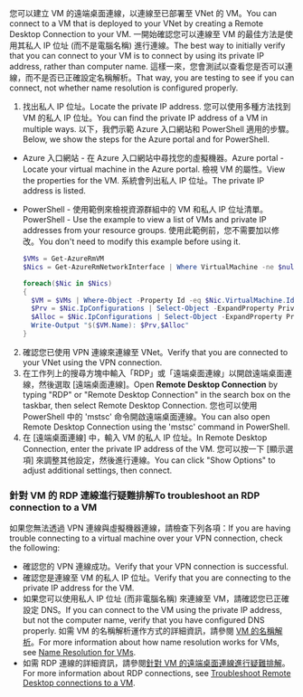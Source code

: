 <span data-ttu-id="65556-101">您可以建立 VM 的遠端桌面連線，以連線至已部署至 VNet 的 VM。</span><span class="sxs-lookup"><span data-stu-id="65556-101">You can connect to a VM that is deployed to your VNet by creating a Remote Desktop Connection to your VM.</span></span> <span data-ttu-id="65556-102">一開始確認您可以連線至 VM 的最佳方法是使用其私人 IP 位址 (而不是電腦名稱) 進行連線。</span><span class="sxs-lookup"><span data-stu-id="65556-102">The best way to initially verify that you can connect to your VM is to connect by using its private IP address, rather than computer name.</span></span> <span data-ttu-id="65556-103">這樣一來，您會測試以查看您是否可以連線，而不是否已正確設定名稱解析。</span><span class="sxs-lookup"><span data-stu-id="65556-103">That way, you are testing to see if you can connect, not whether name resolution is configured properly.</span></span>

1. <span data-ttu-id="65556-104">找出私人 IP 位址。</span><span class="sxs-lookup"><span data-stu-id="65556-104">Locate the private IP address.</span></span> <span data-ttu-id="65556-105">您可以使用多種方法找到 VM 的私人 IP 位址。</span><span class="sxs-lookup"><span data-stu-id="65556-105">You can find the private IP address of a VM in multiple ways.</span></span> <span data-ttu-id="65556-106">以下，我們示範 Azure 入口網站和 PowerShell 適用的步驟。</span><span class="sxs-lookup"><span data-stu-id="65556-106">Below, we show the steps for the Azure portal and for PowerShell.</span></span>

  - <span data-ttu-id="65556-107">Azure 入口網站 - 在 Azure 入口網站中尋找您的虛擬機器。</span><span class="sxs-lookup"><span data-stu-id="65556-107">Azure portal - Locate your virtual machine in the Azure portal.</span></span> <span data-ttu-id="65556-108">檢視 VM 的屬性。</span><span class="sxs-lookup"><span data-stu-id="65556-108">View the properties for the VM.</span></span> <span data-ttu-id="65556-109">系統會列出私人 IP 位址。</span><span class="sxs-lookup"><span data-stu-id="65556-109">The private IP address is listed.</span></span>

  - <span data-ttu-id="65556-110">PowerShell - 使用範例來檢視資源群組中的 VM 和私人 IP 位址清單。</span><span class="sxs-lookup"><span data-stu-id="65556-110">PowerShell - Use the example to view a list of VMs and private IP addresses from your resource groups.</span></span> <span data-ttu-id="65556-111">使用此範例前，您不需要加以修改。</span><span class="sxs-lookup"><span data-stu-id="65556-111">You don't need to modify this example before using it.</span></span>

    ```powershell
    $VMs = Get-AzureRmVM
    $Nics = Get-AzureRmNetworkInterface | Where VirtualMachine -ne $null

    foreach($Nic in $Nics)
    {
      $VM = $VMs | Where-Object -Property Id -eq $Nic.VirtualMachine.Id
      $Prv = $Nic.IpConfigurations | Select-Object -ExpandProperty PrivateIpAddress
      $Alloc = $Nic.IpConfigurations | Select-Object -ExpandProperty PrivateIpAllocationMethod
      Write-Output "$($VM.Name): $Prv,$Alloc"
    }
    ```

2. <span data-ttu-id="65556-112">確認您已使用 VPN 連線來連線至 VNet。</span><span class="sxs-lookup"><span data-stu-id="65556-112">Verify that you are connected to your VNet using the VPN connection.</span></span>
3. <span data-ttu-id="65556-113">在工作列上的搜尋方塊中輸入「RDP」或「遠端桌面連線」以開啟遠端桌面連線，然後選取 [遠端桌面連線]。</span><span class="sxs-lookup"><span data-stu-id="65556-113">Open **Remote Desktop Connection** by typing "RDP" or "Remote Desktop Connection" in the search box on the taskbar, then select Remote Desktop Connection.</span></span> <span data-ttu-id="65556-114">您也可以使用 PowerShell 中的 'mstsc' 命令開啟遠端桌面連線。</span><span class="sxs-lookup"><span data-stu-id="65556-114">You can also open Remote Desktop Connection using the 'mstsc' command in PowerShell.</span></span> 
4. <span data-ttu-id="65556-115">在 [遠端桌面連線] 中，輸入 VM 的私人 IP 位址。</span><span class="sxs-lookup"><span data-stu-id="65556-115">In Remote Desktop Connection, enter the private IP address of the VM.</span></span> <span data-ttu-id="65556-116">您可以按一下 [顯示選項] 來調整其他設定，然後進行連線。</span><span class="sxs-lookup"><span data-stu-id="65556-116">You can click "Show Options" to adjust additional settings, then connect.</span></span>

### <a name="to-troubleshoot-an-rdp-connection-to-a-vm"></a><span data-ttu-id="65556-117">針對 VM 的 RDP 連線進行疑難排解</span><span class="sxs-lookup"><span data-stu-id="65556-117">To troubleshoot an RDP connection to a VM</span></span>

<span data-ttu-id="65556-118">如果您無法透過 VPN 連線與虛擬機器連線，請檢查下列各項：</span><span class="sxs-lookup"><span data-stu-id="65556-118">If you are having trouble connecting to a virtual machine over your VPN connection, check the following:</span></span>

- <span data-ttu-id="65556-119">確認您的 VPN 連線成功。</span><span class="sxs-lookup"><span data-stu-id="65556-119">Verify that your VPN connection is successful.</span></span>
- <span data-ttu-id="65556-120">確認您是連線至 VM 的私人 IP 位址。</span><span class="sxs-lookup"><span data-stu-id="65556-120">Verify that you are connecting to the private IP address for the VM.</span></span>
- <span data-ttu-id="65556-121">如果您可以使用私人 IP 位址 (而非電腦名稱) 來連線至 VM，請確認您已正確設定 DNS。</span><span class="sxs-lookup"><span data-stu-id="65556-121">If you can connect to the VM using the private IP address, but not the computer name, verify that you have configured DNS properly.</span></span> <span data-ttu-id="65556-122">如需 VM 的名稱解析運作方式的詳細資訊，請參閱 [VM 的名稱解析](../articles/virtual-network/virtual-networks-name-resolution-for-vms-and-role-instances.md)。</span><span class="sxs-lookup"><span data-stu-id="65556-122">For more information about how name resolution works for VMs, see [Name Resolution for VMs](../articles/virtual-network/virtual-networks-name-resolution-for-vms-and-role-instances.md).</span></span>
- <span data-ttu-id="65556-123">如需 RDP 連線的詳細資訊，請參閱[針對 VM 的遠端桌面連線進行疑難排解](../articles/virtual-machines/windows/troubleshoot-rdp-connection.md)。</span><span class="sxs-lookup"><span data-stu-id="65556-123">For more information about RDP connections, see [Troubleshoot Remote Desktop connections to a VM](../articles/virtual-machines/windows/troubleshoot-rdp-connection.md).</span></span>